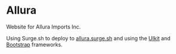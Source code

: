 # Allura
Website for Allura Imports Inc. 

Using Surge.sh to deploy to [allura.surge.sh](allura.surge.sh) and using the [UIkit](https://getuikit.com/) and [Bootstrap](https://getbootstrap.com/) frameworks.
